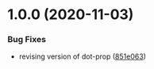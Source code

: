 # 1.0.0 (2020-11-03)


### Bug Fixes

* revising version of dot-prop ([851e063](http://bitbucket.org/adaptavistlabs/module-secret/commits/851e06372dec71d89153a8f501416d8799300bdf))
